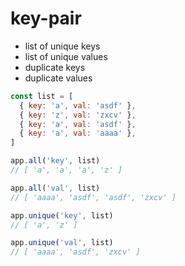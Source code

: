 # key-pair

* list of unique keys
* list of unique values
* duplicate keys
* duplicate values


```js
const list = [
  { key: 'a', val: 'asdf' },
  { key: 'z', val: 'zxcv' },
  { key: 'a', val: 'asdf' },
  { key: 'a', val: 'aaaa' },
]

app.all('key', list)
// [ 'a', 'a', 'a', 'z' ]

app.all('val', list)
// [ 'aaaa', 'asdf', 'asdf', 'zxcv' ]

app.unique('key', list)
// [ 'a', 'z' ]

app.unique('val', list)
// [ 'aaaa', 'asdf', 'zxcv' ]
```
